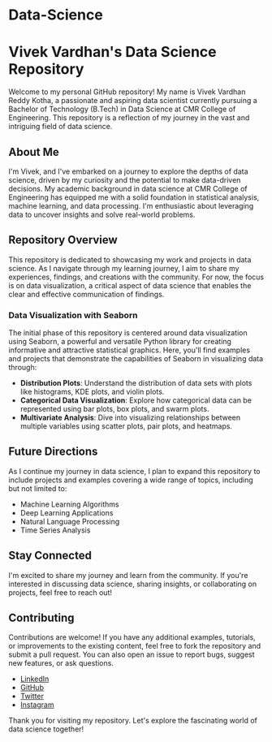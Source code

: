 # Data-Science

# Vivek Vardhan's Data Science Repository

Welcome to my personal GitHub repository! My name is Vivek Vardhan Reddy Kotha, a passionate and aspiring data scientist currently pursuing a Bachelor of Technology (B.Tech) in Data Science at CMR College of Engineering. This repository is a reflection of my journey in the vast and intriguing field of data science.

## About Me

I'm Vivek, and I've embarked on a journey to explore the depths of data science, driven by my curiosity and the potential to make data-driven decisions. My academic background in data science at CMR College of Engineering has equipped me with a solid foundation in statistical analysis, machine learning, and data processing. I'm enthusiastic about leveraging data to uncover insights and solve real-world problems.

## Repository Overview

This repository is dedicated to showcasing my work and projects in data science. As I navigate through my learning journey, I aim to share my experiences, findings, and creations with the community. For now, the focus is on data visualization, a critical aspect of data science that enables the clear and effective communication of findings.

### Data Visualization with Seaborn

The initial phase of this repository is centered around data visualization using Seaborn, a powerful and versatile Python library for creating informative and attractive statistical graphics. Here, you'll find examples and projects that demonstrate the capabilities of Seaborn in visualizing data through:

- **Distribution Plots**: Understand the distribution of data sets with plots like histograms, KDE plots, and violin plots.
- **Categorical Data Visualization**: Explore how categorical data can be represented using bar plots, box plots, and swarm plots.
- **Multivariate Analysis**: Dive into visualizing relationships between multiple variables using scatter plots, pair plots, and heatmaps.

## Future Directions

As I continue my journey in data science, I plan to expand this repository to include projects and examples covering a wide range of topics, including but not limited to:

- Machine Learning Algorithms
- Deep Learning Applications
- Natural Language Processing
- Time Series Analysis

## Stay Connected

I'm excited to share my journey and learn from the community. If you're interested in discussing data science, sharing insights, or collaborating on projects, feel free to reach out!

## Contributing
Contributions are welcome! If you have any additional examples, tutorials, or improvements to the existing content, feel free to fork the repository and submit a pull request. You can also open an issue to report bugs, suggest new features, or ask questions.

- [LinkedIn](https://www.linkedin.com/in/vivek-vardhan-kotha-b1ab30253/)
- [GitHub](https://github.com/Vivekkotha544)
- [Twitter](https://twitter.com/iamvivekkotha)
- [Instagram](https://www.instagram.com/iamvivekkotha)


Thank you for visiting my repository. Let's explore the fascinating world of data science together!

